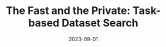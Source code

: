 ---
title: "The Fast and the Private: Task-based Dataset Search"
collection: publications
category: conferences
authors: "Zezhou Huang, <b>Jiaxiang Liu</b>, Haonan Wang, Eugene Wu"
date: 2023-09-01
venue: 'CIDR'
paperurl: 'https://www.cidrdb.org/cidr2024/papers/p49-huang.pdf'
---